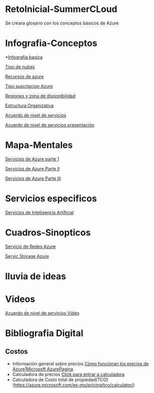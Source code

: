 # RetoInicial-SummerCLoud
Se creara glosario con los conceptos básicos de Azure
# Infografia-Conceptos
*[Infografia basica](infografia_azure_cb.pdf)

[Tipo de nubes](azure-tipo-nube-infografia.pdf)

[Recursos de azure](azure-recurso-serv-infografia.pdf)

[Tipo suscripcion Azure](azure-suscripcion-infografia.pdf)

[Regiones y zona de disponibilidad](azure-regiones-infografia.pdf)

[Estructura Organizativa](Estructura_organizativa.pdf)

[Acuerdo de nivel de servicios](acuerdo_de_nivel_de_servicio.pdf)

[Acuerdo de nivel de servicios presentación](Acuerdo_nivel_servicio.pptx)

# Mapa-Mentales
[Servicios de Azure parte 1](serviciosmind.jpg)

[Servicios de Azure Parte II](serviciospart2v.jpg)

[Servicios de Azure Parte III](Servicios_de_Azure_Parte_III.pdf)

# Servicios especificos
[Servicios de Inteligencia Artificial](Azure_Servicios_de_Inteligencia_Artificial.pdf)

# Cuadros-Sinopticos 
[Servicio de Redes Azure](Redes_Virtuales_Mapa_Conceptual.jpeg)

[Servic Storage Azure](azure_Storage.jpeg)

# lluvia de ideas

# Videos
[Acuerdo de nivel de servicios Video](Acuerdo_nivel_servicio.mp4)

# Bibliografia Digital
 ## Costos
*   Informaciòn general sobre precios  [Còmo funcionan los precios de Azure|Microsoft AzurePagina](https://azure.microsoft.com/es-mx/pricing/)
*  Calculadora de precios [Click para entrar a calculadora](https://azure.microsoft.com/es-mx/pricing/calculator/)
*  Calculadora de Costo total de propiedad(TCO)(https://azure.microsoft.com/es-mx/pricing/tco/calculator/)
